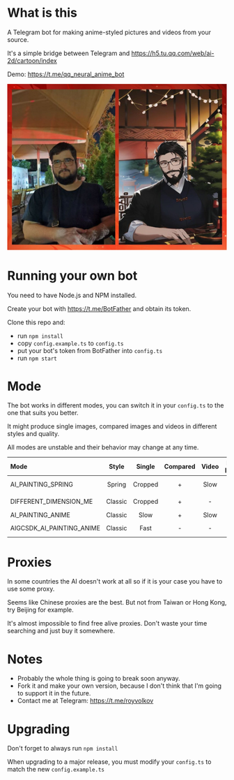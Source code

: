 # What is this
A Telegram bot for making anime-styled pictures and videos from your source.

It's a simple bridge between Telegram and https://h5.tu.qq.com/web/ai-2d/cartoon/index

Demo: https://t.me/qq_neural_anime_bot

![Example](example.jpg)

# Running your own bot
You need to have Node.js and NPM installed.

Create your bot with https://t.me/BotFather and obtain its token.

Clone this repo and:

- run `npm install`
- copy `config.example.ts` to `config.ts`
- put your bot's token from BotFather into `config.ts`
- run `npm start`

# Mode
The bot works in different modes, you can switch it in your `config.ts` to the one that suits you better.

It might produce single images, compared images and videos in different styles and quality.

All modes are unstable and their behavior may change at any time.

| Mode                      |  Style  | Single  | Compared | Video | Rate limits | Availability   |
| :---                      |  :---:  |  :---:  |  :---:   | :---: |    :---:    |     :---:      |
| AI_PAINTING_SPRING        | Spring  | Cropped | +        | Slow  | -           | Most countries |
| DIFFERENT_DIMENSION_ME    | Classic | Cropped | +        | -     | High        | Most countries |
| AI_PAINTING_ANIME         | Classic | Slow    | +        | Slow  | High        | China only     |
| AIGCSDK_AI_PAINTING_ANIME | Classic | Fast    | -        | -     | Low         | Most countries |

# Proxies
In some countries the AI doesn't work at all so if it is your case you have to use some proxy.

Seems like Chinese proxies are the best.
But not from Taiwan or Hong Kong, try Beijing for example.

It's almost impossible to find free alive proxies. Don't waste your time searching and just buy it somewhere.

# Notes
- Probably the whole thing is going to break soon anyway.
- Fork it and make your own version, because I don't think that I'm going to support it in the future.
- Contact me at Telegram: https://t.me/royvolkov

# Upgrading
Don't forget to always run `npm install`

When upgrading to a major release, you must modify your `config.ts` to match the new `config.example.ts`
